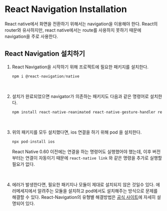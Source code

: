 # React Navigation Installation

React native에서 화면을 전환하기 위해서는 navigation을 이용해야 한다. React의 router와 유사하지만, react native에서는 route를 사용하지 못하기 때문에 navigation을 주로 사용한다.

## React Navigation 설치하기

1. React Navigation을 시작하기 위해 프로젝트에 필요한 패키지를 설치한다.

   ```jsx
   npm i @react-navigation/native
   ```

   <br/>

2. 설치가 완료되었으면 navigator가 의존하는 패키지도 다음과 같은 명령어로 설치한다.

   ```js
   npm install react-native-reanimated react-native-gesture-handler react-native-screens react-native-safe-area-context @react-native-community/masked-view
   ```

   <br/>

3. 위의 패키지를 모두 설치했다면, ios 연결을 하기 위해 pod 을 설치한다.

   ```js
   npx pod-install ios
   ```

   React Native 0.60 이전에는 연결을 하는 명령어도 실행했어야 했는데, 이후 버전부터는 연결이 자동이기 때문에 `react-native link` 와 같은 명령을 추가로 실행할 필요가 없다.

   <br/>

4. 에러가 발생한다면, 필요한 패키지나 모듈이 제대로 설치되지 않은 것일수 있다. 에러메세지에서 알려주는 모듈을 설치하고 pod에서도 설치해주는 방식으로 문제를 해결할 수 있다. React-Navigation의 유형별 해결방법은 [공식 사이트](https://reactnavigation.org/docs/troubleshooting/)에 자세히 설명되어 있다.